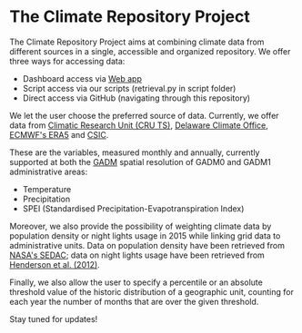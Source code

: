 # The Climate Repository Project

The Climate Repository Project aims at combining climate data from different sources in a single, accessible and organized repository. We offer three ways for accessing data:
- Dashboard access via [Web app](https://testalorenzo-climate-repository--home-x2mmry.streamlitapp.com/)
- Script access via our scripts (retrieval.py in script folder)
- Direct access via GitHub (navigating through this repository)

We let the user choose the preferred source of data. Currently, we offer data from [Climatic Research Unit (CRU TS)](https://www.uea.ac.uk/groups-and-centres/climatic-research-unit), [Delaware Climate Office](https://climate.udel.edu/), [ECMWF's ERA5](https://www.ecmwf.int/) and [CSIC](https://spei.csic.es/index.html). 

These are the variables, measured monthly and annually, currently supported at both the [GADM](https://gadm.org/) spatial resolution of GADM0 and GADM1 administrative areas:
- Temperature
- Precipitation
- SPEI (Standardised Precipitation-Evapotranspiration Index)

Moreover, we also provide the possibility of weighting climate data by population density or night lights usage in 2015 while linking grid data to administrative units. Data on population density have been retrieved from [NASA's SEDAC](https://sedac.ciesin.columbia.edu/data/set/gpw-v4-population-density-rev11); data on night lights usage have been retrieved from [Henderson et al. (2012)](https://www.aeaweb.org/articles?id=10.1257/aer.102.2.994).

Finally, we also allow the user to specify a percentile or an absolute threshold value of the historic distribution of a geographic unit, counting for each year the number of months that are over the given threshold.

Stay tuned for updates!
